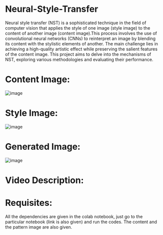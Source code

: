 # Neural-Style-Transfer
Neural style transfer (NST) is a sophisticated technique in the field of computer vision that applies the style of one image (style image) to the content of another image (content image).This process involves the use of convolutional neural networks (CNNs) to reinterpret an image by blending its content with the stylistic elements of another. The main challenge lies in achieving a high-quality artistic effect while preserving the salient features of the content image. This project aims to delve into the mechanisms of NST, exploring various methodologies and evaluating their performance.

# Content Image:
![image](https://github.com/YashAw12/Neural-Style-Transfer/assets/117550570/c6d1d0b1-1faf-4885-9315-261fde0e8154)

# Style Image:
![image](https://github.com/YashAw12/Neural-Style-Transfer/assets/117550570/48ebe633-0483-4adb-83ec-19e137029bd4)

# Generated Image:
![image](https://github.com/YashAw12/Neural-Style-Transfer/assets/117550570/df6652d4-b7e1-4944-b75d-8a21ff3625d4)

# Video Description:


# Requisites:
All the dependencies are given in the colab notebook, just go to the particular notebook (link is also given) and run the codes. The content and the pattern image are also given.

